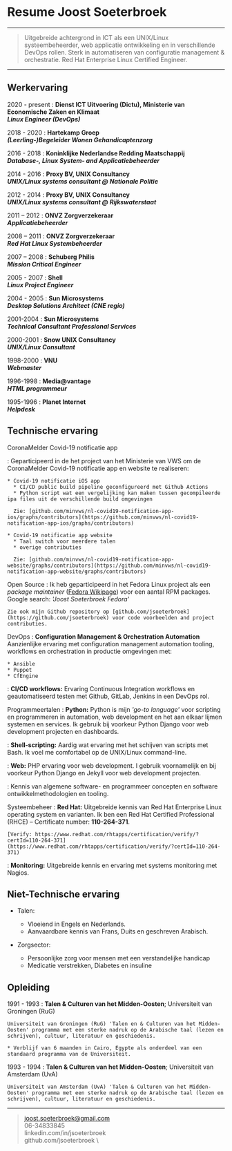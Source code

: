 Resume Joost Soeterbroek
========================

----

> Uitgebreide achtergrond in ICT als een UNIX/Linux systeembeheerder, web applicatie
> ontwikkeling en in verschillende DevOps rollen. Sterk in automatiseren van configuratie
> management & orchestratie. Red Hat Enterprise Linux Certified Engineer.

----

Werkervaring
------------

2020 - present
:   **Dienst ICT Uitvoering (Dictu), Ministerie van Economische Zaken en Klimaat**  
    ***Linux Engineer (DevOps)***

2018 - 2020
:   **Hartekamp Groep**  
    ***(Leerling-)Begeleider Wonen Gehandicaptenzorg***

2016 - 2018
:   **Koninklijke Nederlandse Redding Maatschappij**  
    ***Database-, Linux System- and Applicatiebeheerder***

2014 - 2016
:   **Proxy BV, UNIX Consultancy**  
    ***UNIX/Linux systems consultant @ Nationale Politie***
  
2012 - 2014
:   **Proxy BV, UNIX Consultancy**  
    ***UNIX/Linux systems consultant @ Rijkswaterstaat***
  
2011 – 2012 
:   **ONVZ Zorgverzekeraar**  
    ***Applicatiebeheerder***

2008 – 2011 
:   **ONVZ Zorgverzekeraar**  
    ***Red Hat Linux Systembeheerder***

2007 – 2008 
:   **Schuberg Philis**  
    ***Mission Critical Engineer***

2005 - 2007 
:   **Shell**  
    ***Linux Project Engineer***

2004 - 2005 
:   **Sun Microsystems**  
    ***Desktop Solutions Architect (CNE regio)***

2001-2004 
:   **Sun Microsystems**  
    ***Technical Consultant Professional Services***

2000-2001 
:   **Snow UNIX Consultancy**  
    ***UNIX/Linux Consultant***

1998-2000 
:   **VNU**  
    ***Webmaster***

1996-1998 
:   **Media@vantage**  
    ***HTML programmeur***


1995-1996 
:   **Planet Internet**  
    ***Helpdesk***


Technische ervaring 
-------------------

CoronaMelder Covid-19 notificatie app

:   Geparticipeerd in de het project van het Ministerie van VWS om de CoronaMelder Covid-19 notificatie app en website te realiseren:

    * Covid-19 notificatie iOS app
      * CI/CD public build pipeline geconfigureerd met Github Actions
      * Python script wat een vergelijking kan maken tussen gecompileerde ipa files uit de verschillende build omgevingen

      Zie: [github.com/minvws/nl-covid19-notification-app-ios/graphs/contributors](https://github.com/minvws/nl-covid19-notification-app-ios/graphs/contributors)

    * Covid-19 notificatie app website
      * Taal switch voor meerdere talen
      * overige contributies

      Zie: [github.com/minvws/nl-covid19-notification-app-website/graphs/contributors](https://github.com/minvws/nl-covid19-notification-app-website/graphs/contributors)


Open Source
:   Ik heb geparticipeerd in het Fedora Linux project als een *package maintainer* ([Fedora Wikipage](https://fedoraproject.org/wiki/JoostSoeterbroek)) voor een aantal RPM packages. Google search: *'Joost Soeterbroek Fedora'*

    Zie ook mijn Github repository op [github.com/jsoeterbroek](https://github.com/jsoeterbroek) voor code voorbeelden and project contributies.

DevOps
:   **Configuration Management & Orchestration Automation** Aanzienlijke ervaring met configuration management automation tooling, workflows en orchestration in productie omgevingen met: 

    * Ansible
    * Puppet
    * CfEngine

:   **CI/CD workflows:** Ervaring Continuous Integration workflows en geautomatiseerd testen met Github, GitLab, Jenkins in een DevOps rol.

Programmeertalen
:   **Python:** Python is mijn *'go-to language'* voor scripting en programmeren in automation, web development en het aan elkaar lijmen systemen en services.
    Ik gebruik bij voorkeur Python Django voor web development projecten en dashboards.

:   **Shell-scripting:** Aardig wat ervaring met het schijven van scripts met Bash. Ik voel me comfortabel op de UNIX/Linux command-line.

:   **Web:** PHP ervaring voor web development.
    I gebruik voornamelijk en bij voorkeur Python Django en Jekyll voor web development projecten.

:   Kennis van algemene software- en programmeer concepten en software ontwikkelmethodologien en tooling.

Systeembeheer
:   **Red Hat:** Uitgebreide kennis van Red Hat Enterprise Linux operating system en varianten. Ik ben een Red Hat Certified Professional (RHCE) – Certificate number: **110-264-371**.

    [Verify: https://www.redhat.com/rhtapps/certification/verify/?certId=110-264-371](https://www.redhat.com/rhtapps/certification/verify/?certId=110-264-371) 

:    **Monitoring:** Uitgebreide kennis en ervaring met systems monitoring met Nagios.

Niet-Technische ervaring 
------------------------

* Talen:

    * Vloeiend in Engels en Nederlands. 
    * Aanvaardbare kennis van Frans, Duits en geschreven Arabisch. 

* Zorgsector:

    * Persoonlijke zorg voor mensen met een verstandelijke handicap
    * Medicatie verstrekken, Diabetes en insuline

Opleiding
---------

1991 - 1993
:   **Talen & Culturen van het Midden-Oosten**; Universiteit van Groningen (RuG)

    Universiteit van Groningen (RuG) 'Talen en & Culturen van het Midden-Oosten' programma met een sterke nadruk op de Arabische taal (lezen en schrijven), cultuur, literatuur en geschiedenis. 

    * Verblijf van 6 maanden in Cairo, Egypte als onderdeel van een standaard programma van de Universiteit.

1993 - 1994
:   **Talen & Culturen van het Midden-Oosten**; Universiteit van Amsterdam (UvA)

    Universiteit van Amsterdam (UvA) 'Talen & Culturen van het Midden-Oosten' programma met een sterke nadruk op de Arabische taal (lezen en schrijven), cultuur, literatuur en geschiedenis. 


----

> <joost.soeterbroek@gmail.com>\
> 06-34833845 \
> linkedin.com/in/jsoeterbroek \
> github.com/jsoeterbroek \
